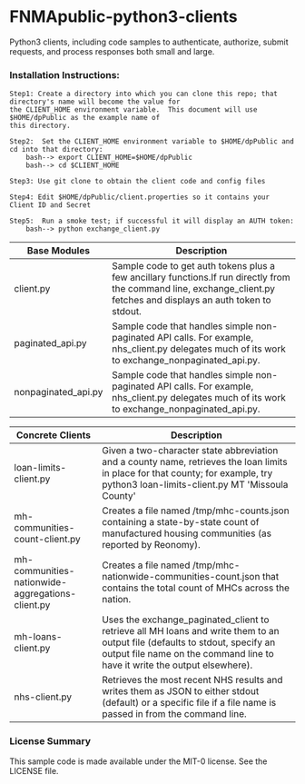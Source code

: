 
# FNMApublic-python3-clients
Python3 clients, including code samples to authenticate, authorize, submit requests, and process responses both small and large.


### Installation Instructions:

	Step1: Create a directory into which you can clone this repo; that directory's name will become the value for
	the CLIENT_HOME environment variable.  This document will use $HOME/dpPublic as the example name of 
	this directory.
	
	Step2:  Set the CLIENT_HOME environment variable to $HOME/dpPublic and cd into that directory:
		bash--> export CLIENT_HOME=$HOME/dpPublic
		bash--> cd $CLIENT_HOME

	Step3: Use git clone to obtain the client code and config files

	Step4: Edit $HOME/dpPublic/client.properties so it contains your Client ID and Secret

	Step5:  Run a smoke test; if successful it will display an AUTH token:
		bash--> python exchange_client.py


| Base Modules | Description |
| --- | --- |
| client.py | Sample code to get auth tokens plus a few ancillary functions.If run directly from the command line, 				exchange_client.py fetches and displays an auth token to stdout. |
| paginated_api.py | Sample code that handles simple non-paginated API calls. For example, nhs_client.py delegates much of its work to exchange_nonpaginated_api.py. |
| nonpaginated_api.py | Sample code that handles simple non-paginated API calls. For example, nhs_client.py delegates much of its work to exchange_nonpaginated_api.py. |



| Concrete Clients | Description |
| --- | --- |
| loan-limits-client.py | Given a two-character state abbreviation and a county name, retrieves the loan limits in place for that county; for example, try python3 loan-limits-client.py MT 'Missoula County'|
| mh-communities-count-client.py | Creates a file named /tmp/mhc-counts.json containing a state-by-state count of manufactured housing communities (as reported by Reonomy). |
| mh-communities-nationwide-aggregations-client.py | Creates a file named /tmp/mhc-nationwide-communities-count.json that contains the total count of MHCs across the nation.|
| mh-loans-client.py | Uses the exchange_paginated_client to retrieve all MH loans and write them to an output file (defaults to stdout, specify an output file name on the command line to have it write the output elsewhere). |
| nhs-client.py| Retrieves the most recent NHS results and writes them as JSON to either stdout (default) or a specific file if a file name is passed in from the command line.|



### License Summary
This sample code is made available under the MIT-0 license. See the LICENSE file.
